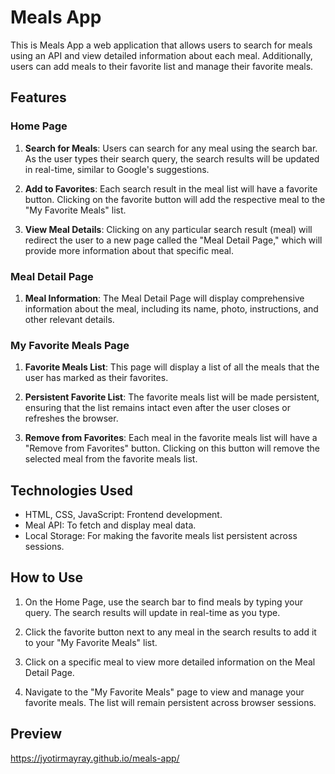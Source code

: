 # Meals App

This is Meals App a web application that allows users to search for meals using an API and view detailed information about each meal. Additionally, users can add meals to their favorite list and manage their favorite meals.

## Features

### Home Page

1. **Search for Meals**: Users can search for any meal using the search bar. As the user types their search query, the search results will be updated in real-time, similar to Google's suggestions.

2. **Add to Favorites**: Each search result in the meal list will have a favorite button. Clicking on the favorite button will add the respective meal to the "My Favorite Meals" list.

3. **View Meal Details**: Clicking on any particular search result (meal) will redirect the user to a new page called the "Meal Detail Page," which will provide more information about that specific meal.

### Meal Detail Page

1. **Meal Information**: The Meal Detail Page will display comprehensive information about the meal, including its name, photo, instructions, and other relevant details.

### My Favorite Meals Page

1. **Favorite Meals List**: This page will display a list of all the meals that the user has marked as their favorites.

2. **Persistent Favorite List**: The favorite meals list will be made persistent, ensuring that the list remains intact even after the user closes or refreshes the browser.

3. **Remove from Favorites**: Each meal in the favorite meals list will have a "Remove from Favorites" button. Clicking on this button will remove the selected meal from the favorite meals list.

## Technologies Used

- HTML, CSS, JavaScript: Frontend development.
- Meal API: To fetch and display meal data.
- Local Storage: For making the favorite meals list persistent across sessions.

## How to Use

1. On the Home Page, use the search bar to find meals by typing your query. The search results will update in real-time as you type.

2. Click the favorite button next to any meal in the search results to add it to your "My Favorite Meals" list.

3. Click on a specific meal to view more detailed information on the Meal Detail Page.

4. Navigate to the "My Favorite Meals" page to view and manage your favorite meals. The list will remain persistent across browser sessions.

## Preview

https://jyotirmayray.github.io/meals-app/
